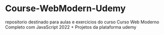 # Course-WebModern-Udemy
repositorio destinado para aulas e exercicios do curso  Curso Web Moderno Completo com JavaScript 2022 + Projetos da plataforma udemy
